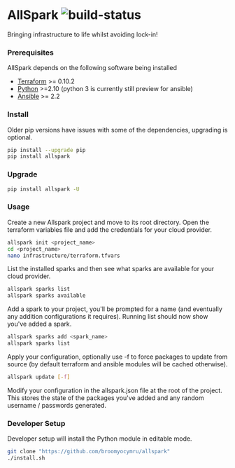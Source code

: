 # AllSpark ![build-status](https://travis-ci.org/broomyocymru/allspark.svg?branch=master)
Bringing infrastructure to life whilst avoiding lock-in!


### Prerequisites
AllSpark depends on the following software being installed
* [Terraform](https://www.terraform.io/downloads.html) >= 0.10.2
* [Python](https://www.python.org/) >=2.10 (python 3 is currently still preview for ansible)
* [Ansible](http://docs.ansible.com/ansible/intro_installation.html#latest-releases-via-pip) >= 2.2


### Install
Older pip versions have issues with some of the dependencies, upgrading is optional.
```bash
pip install --upgrade pip
pip install allspark
```

### Upgrade
```bash
pip install allspark -U
```

### Usage

Create a new Allspark project and move to its root directory. Open the terraform variables file and add the credentials for your cloud provider.
```bash
allspark init <project_name>
cd <project_name>
nano infrastructure/terraform.tfvars
```

List the installed sparks and then see what sparks are available for your cloud provider.
```bash
allspark sparks list  
allspark sparks available
```

Add a spark to your project, you'll be prompted for a name (and eventually any addition configurations it requires). Running list should now show you've added a spark.
```bash
allspark sparks add <spark_name>
allspark sparks list
```

Apply your configuration, optionally use -f to force packages to update from source (by default terraform and ansible modules will be cached otherwise).
```bash
allspark update [-f]
```

Modify your configuration in the allspark.json file at the root of the project. This stores the state of the packages you've added and any random username / passwords generated.

### Developer Setup
Developer setup will install the Python module in editable mode.
```bash
git clone "https://github.com/broomyocymru/allspark"
./install.sh
```

